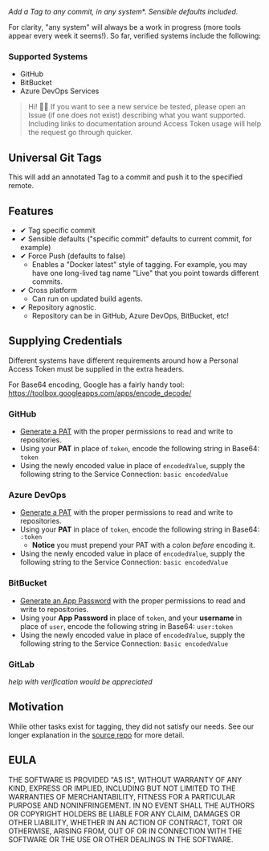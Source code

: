 *Add a Tag to any commit, in any system**. *Sensible defaults included.*

For clarity, "any system" will always be a work in progress (more tools appear every week it seems!). So far, verified systems include the following:

### Supported Systems

* GitHub 
* BitBucket
* Azure DevOps Services

> Hi! 👋🏻 If you want to see a new service be tested, please open an Issue (if one does not exist) describing what you want supported. Including links to documentation around Access Token usage will help the request go through quicker.

## Universal Git Tags

This will add an annotated Tag to a commit and push it to the specified remote.

## Features

* ✔ Tag specific commit
* ✔ Sensible defaults ("specific commit" defaults to current commit, for example)
* ✔ Force Push (defaults to false)
   * Enables a "Docker latest" style of tagging. For example, you may have one long-lived tag name "Live" that you point towards different commits.
* ✔ Cross platform
   * Can run on updated build agents.
* ✔ Repository agnostic. 
   * Repository can be in GitHub, Azure DevOps, BitBucket, etc!

## Supplying Credentials

Different systems have different requirements around how a Personal Access Token must be supplied in the extra headers.

For Base64 encoding, Google has a fairly handy tool: https://toolbox.googleapps.com/apps/encode_decode/

### GitHub

* [Generate a PAT](https://docs.github.com/en/github/authenticating-to-github/creating-a-personal-access-token) with the proper permissions to read and write to repositories.
* Using your **PAT** in place of `token`, encode the following string in Base64: `token`
* Using the newly encoded value in place of `encodedValue`, supply the following string to the Service Connection: `basic encodedValue`

### Azure DevOps

* [Generate a PAT](https://docs.microsoft.com/en-us/azure/devops/organizations/accounts/use-personal-access-tokens-to-authenticate?view=azure-devops&tabs=preview-page) with the proper permissions to read and write to repositories.
* Using your **PAT** in place of `token`, encode the following string in Base64: `:token`
  * **Notice** you must prepend your PAT with a colon *before* encoding it.
* Using the newly encoded value in place of `encodedValue`, supply the following string to the Service Connection: `basic encodedValue`

### BitBucket

* [Generate an App Password](https://support.atlassian.com/bitbucket-cloud/docs/app-passwords/) with the proper permissions to read and write to repositories.
* Using your **App Password** in place of `token`, and your **username** in place of `user`, encode the following string in Base64: `user:token`  
* Using the newly encoded value in place of `encodedValue`, supply the following string to the Service Connection: `Basic encodedValue`

### GitLab

*help with verification would be appreciated*

## Motivation

While other tasks exist for tagging, they did not satisfy our needs. See our longer explanation in the [source repo](https://github.com/cloudpups/universal-git-tags#motivation) for more detail.

## EULA

THE SOFTWARE IS PROVIDED "AS IS", WITHOUT WARRANTY OF ANY KIND, EXPRESS
OR IMPLIED, INCLUDING BUT NOT LIMITED TO THE WARRANTIES OF
MERCHANTABILITY, FITNESS FOR A PARTICULAR PURPOSE AND NONINFRINGEMENT.
IN NO EVENT SHALL THE AUTHORS OR COPYRIGHT HOLDERS BE LIABLE FOR ANY CLAIM,
DAMAGES OR OTHER LIABILITY, WHETHER IN AN ACTION OF CONTRACT, TORT
OR OTHERWISE, ARISING FROM, OUT OF OR IN CONNECTION WITH THE SOFTWARE
OR THE USE OR OTHER DEALINGS IN THE SOFTWARE.